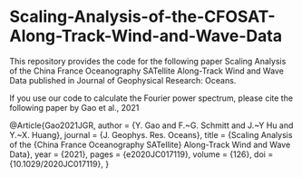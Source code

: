 # Scaling-Analysis-of-the-CFOSAT-Along-Track-Wind-and-Wave-Data
This repository provides the code for the following paper
Scaling Analysis of the China France Oceanography SATellite Along-Track Wind and Wave Data published in Journal of Geophysical Research: Oceans.

If you use our code to calculate the Fourier power spectrum, please cite the following paper by Gao et al., 2021

@Article{Gao2021JGR,
  author  = {Y. Gao and F.~G. Schmitt and J.~Y Hu and Y.~X. Huang},
  journal = {J. Geophys. Res. Oceans},
  title   = {Scaling Analysis of the {China France Oceanography SATellite} Along-Track Wind and Wave Data},
  year    = {2021},
  pages   = {e2020JC017119},
  volume  = {126},
  doi = {10.1029/2020JC017119},
}
